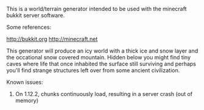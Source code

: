 This is a world/terrain generator intended to be used with the minecraft bukkit server software.

Some references:

http://bukkit.org
http://minecraft.net

This generator will produce an icy world with a thick ice and snow layer and the occational snow
covered mountain. Hidden below you might find tiny caves where life that once inhabited the surface
still surviving and perhaps you'll find strange structures left over from some ancient civilization.




Known issues:
1. On 1.12.2, chunks continuously load, resulting in a server crash (out of memory)
